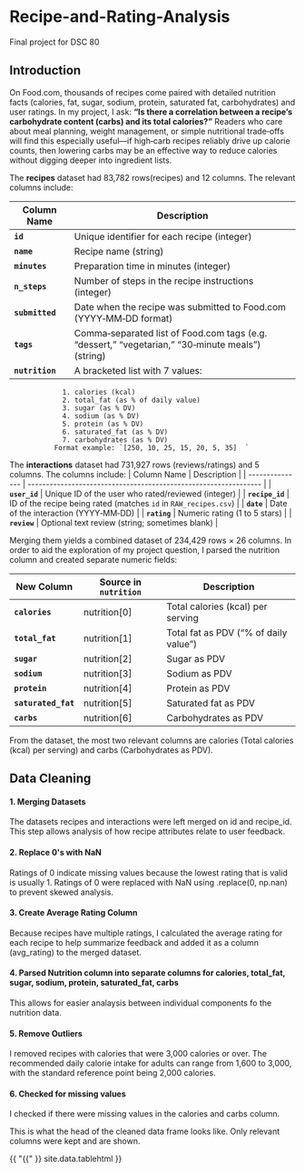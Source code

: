 # Recipe-and-Rating-Analysis
Final project for DSC 80

## Introduction
On Food.com, thousands of recipes come paired with detailed nutrition facts (calories, fat, sugar, sodium, protein, saturated fat, carbohydrates) and user ratings. In my project, I ask: **“Is there a correlation between a recipe’s carbohydrate content (carbs) and its total calories?”** Readers who care about meal planning, weight management, or simple nutritional trade‐offs will find this especially useful—if high‐carb recipes reliably drive up calorie counts, then lowering carbs may be an effective way to reduce calories without digging deeper into ingredient lists.

The **recipes** dataset had 83,782 rows(recipes) and 12 columns.  The relevant columns include:

| Column Name     | Description                                                                                      |
| --------------- | ------------------------------------------------------------------------------------------------ |
| **`id`**        | Unique identifier for each recipe (integer)                                                      |
| **`name`**      | Recipe name (string)                                                                             |
| **`minutes`**   | Preparation time in minutes (integer)                                                            |
| **`n_steps`**   | Number of steps in the recipe instructions (integer)                                             |
| **`submitted`** | Date when the recipe was submitted to Food.com (YYYY‐MM‐DD format)                               |
| **`tags`**      | Comma‐separated list of Food.com tags (e.g. “dessert,” “vegetarian,” “30‐minute meals”) (string) |
| **`nutrition`** | A bracketed list with 7 values:                                                                  |
                 1. calories (kcal)  
                 2. total_fat (as % of daily value)  
                 3. sugar (as % DV)  
                 4. sodium (as % DV)  
                 5. protein (as % DV)  
                 6. saturated_fat (as % DV)  
                 7. carbohydrates (as % DV)  
               Format example: `[250, 10, 25, 15, 20, 5, 35]  `




The **interactions** dataset had 731,927 rows (reviews/ratings) and 5 columns. The columns include: 
| Column Name     | Description                                                      |
| --------------- | ---------------------------------------------------------------- |
| **`user_id`**   | Unique ID of the user who rated/reviewed (integer)               |
| **`recipe_id`** | ID of the recipe being rated (matches `id` in `RAW_recipes.csv`) |
| **`date`**      | Date of the interaction (YYYY‐MM‐DD)                             |
| **`rating`**    | Numeric rating (1 to 5 stars)                                    |
| **`review`**    | Optional text review (string; sometimes blank)                   |


Merging them yields a combined dataset of 234,429 rows × 26 columns. In order to aid the exploration of my project question, I parsed the nutrition column and created separate numeric fields:


| New Column          | Source in `nutrition` | Description                           |
| ------------------- | --------------------- | ------------------------------------- |
| **`calories`**      | nutrition\[0]         | Total calories (kcal) per serving     |
| **`total_fat`**     | nutrition\[1]         | Total fat as PDV (“% of daily value”) |
| **`sugar`**         | nutrition\[2]         | Sugar as PDV                          |
| **`sodium`**        | nutrition\[3]         | Sodium as PDV                         |
| **`protein`**       | nutrition\[4]         | Protein as PDV                        |
| **`saturated_fat`** | nutrition\[5]         | Saturated fat as PDV                  |
| **`carbs`**         | nutrition\[6]         | Carbohydrates as PDV                  |

From the dataset, the most two relevant columns are calories (Total calories (kcal) per serving) and carbs (Carbohydrates as PDV).


## Data Cleaning

#### 1. Merging Datasets
The datasets recipes and interactions were left merged on id and recipe_id. This step allows analysis of how recipe attributes relate to user feedback.
#### 2. Replace 0's with NaN
Ratings of 0 indicate missing values because the lowest rating that is valid is usually 1. Ratings of 0 were replaced with NaN using .replace(0, np.nan) to prevent skewed analysis. 
#### 3. Create Average Rating Column
Because recipes have multiple ratings, I calculated the average rating for each recipe to help summarize feedback and added it as a column (avg_rating) to the merged dataset. 
#### 4. Parsed Nutrition column into separate columns for calories, total_fat, sugar, sodium, protein, saturated_fat, carbs
This allows for easier analaysis between individual components fo the nutrition data.
#### 5. Remove Outliers
I removed recipes with calories that were 3,000 calories or over. The recommended daily calorie intake for adults can range from 1,600 to 3,000, with the standard reference point being 2,000 calories. 
#### 6. Checked for missing values
I checked if there were missing values in the calories and carbs column. 

This is what the head of the cleaned data frame looks like. Only relevant columns were kept and are shown. 

<!-- markdown content above -->

<div style="overflow-x:auto">
{{ "{{" }} site.data.tablehtml }}
</div>

<!-- markdown content below -->









